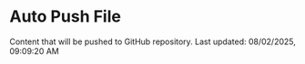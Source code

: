 # Auto Push File

Content that will be pushed to GitHub repository.
Last updated: 08/02/2025, 09:09:20 AM